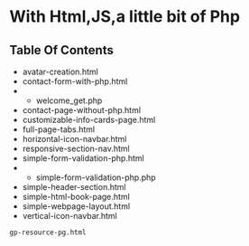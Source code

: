 # With Html,JS,a little bit of Php

## Table Of Contents

- avatar-creation.html
- contact-form-with-php.html
- - welcome_get.php
- contact-page-without-php.html
- customizable-info-cards-page.html
- full-page-tabs.html
- horizontal-icon-navbar.html
- responsive-section-nav.html
- simple-form-validation-php.html
- - simple-form-validation-php.php
- simple-header-section.html
- simple-html-book-page.html
- simple-webpage-layout.html
- vertical-icon-navbar.html

```
gp-resource-pg.html
```


